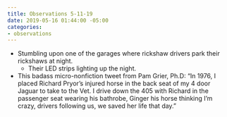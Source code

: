 ```yaml
---
title: Observations 5-11-19
date: 2019-05-16 01:44:00 -05:00
categories:
- observations
---
```


- Stumbling upon one of the garages where rickshaw drivers park their rickshaws at night.
	- Their LED strips lighting up the night.
- This badass micro-nonfiction tweet from Pam Grier, Ph.D: “In 1976, I placed Richard Pryor’s injured horse in the back seat of my 4 door Jaguar to take to the Vet. I drive down the 405 with Richard in the passenger seat wearing his bathrobe, Ginger his horse thinking I’m crazy, drivers following us, we saved her life that day.”